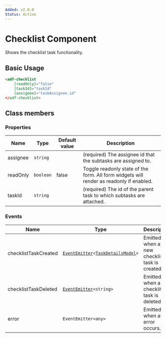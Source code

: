 ```yaml
---
Added: v2.0.0
Status: Active
---
```


# Checklist Component

Shows the checklist task functionality.

## Basic Usage

```html
<adf-checklist 
    [readOnly]="false" 
    [taskId]="taskId" 
    [assignee]="taskAssignee.id" 
</adf-checklist>
```

## Class members

### Properties

| Name | Type | Default value | Description |
| -- | -- | -- | -- |
| assignee | `string` |  | (required) The assignee id that the subtasks are assigned to. |
| readOnly | `boolean` | false | Toggle readonly state of the form. All form widgets will render as readonly if enabled. |
| taskId | `string` |  | (required) The id of the parent task to which subtasks are attached. |

### Events

| Name | Type | Description |
| -- | -- | -- |
| checklistTaskCreated | [`EventEmitter`](https://angular.io/api/core/EventEmitter)`<`[`TaskDetailsModel`](../process-services/task-details.model.md)`>` | Emitted when a new checklist task is created. |
| checklistTaskDeleted | [`EventEmitter`](https://angular.io/api/core/EventEmitter)`<string>` | Emitted when a checklitst task is deleted. |
| error | `EventEmitter<any>` | Emitted when an error occurs. |
